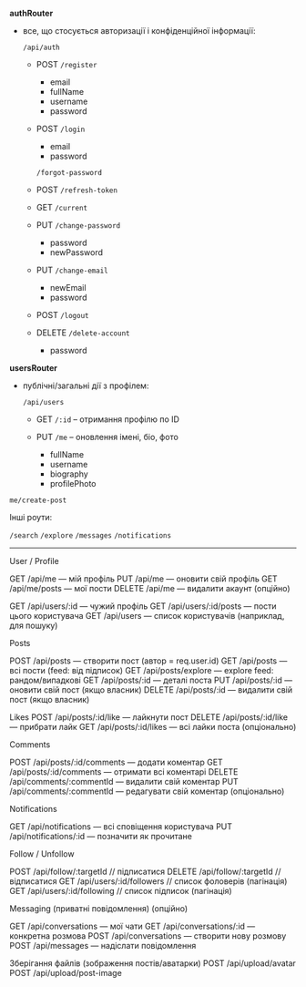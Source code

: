 **authRouter**

- все, що стосується авторизації і конфіденційної інформації:

  `/api/auth`

  - POST `/register`
    - email
    - fullName
    - username
    - password

  - POST `/login`
    - email
    - password

    `/forgot-password`

  - POST `/refresh-token`

  - GET `/current`

  - PUT `/change-password`

    - password
    - newPassword

  - PUT `/change-email`

    - newEmail
    - password

  - POST `/logout`

  - DELETE `/delete-account`
    - password

**usersRouter**

- публічні/загальні дії з профілем:

  `/api/users`

  - GET `/:id` – отримання профілю по ID
  - PUT `/me` – оновлення імені, біо, фото

    - fullName
    - username
    - biography
    - profilePhoto

`me/create-post`

<!-- GET /api/users — список всіх користувачів (публічний список, можливо з пошуком)
GET /api/users/:id/followers — підписники
GET /api/users/:id/following — підписки
POST /api/users/:id/follow — підписатись
DELETE /api/users/:id/follow — відписатись -->

Інші роути:

`/search`
`/explore`
`/messages`
`/notifications`

---

User / Profile

GET /api/me — мій профіль
PUT /api/me — оновити свій профіль
GET /api/me/posts — мої пости
DELETE /api/me — видалити акаунт (опційно)

GET /api/users/:id — чужий профіль
GET /api/users/:id/posts — пости цього користувача
GET /api/users — список користувачів (наприклад, для пошуку)

Posts

POST /api/posts — створити пост (автор = req.user.id)
GET /api/posts — всі пости (feed: від підписок)
GET /api/posts/explore — explore feed: рандом/випадкові
GET /api/posts/:id — деталі поста
PUT /api/posts/:id — оновити свій пост (якщо власник)
DELETE /api/posts/:id — видалити свій пост (якщо власник)

Likes
POST /api/posts/:id/like — лайкнути пост
DELETE /api/posts/:id/like — прибрати лайк
GET /api/posts/:id/likes — всі лайки поста (опціонально)

Comments

POST /api/posts/:id/comments — додати коментар
GET /api/posts/:id/comments — отримати всі коментарі
DELETE /api/comments/:commentId — видалити свій коментар
PUT /api/comments/:commentId — редагувати свій коментар (опціонально)

Notifications

GET /api/notifications — всі сповіщення користувача
PUT /api/notifications/:id — позначити як прочитане

Follow / Unfollow


POST   /api/follow/:targetId     // підписатися
DELETE /api/follow/:targetId     // відписатися
GET    /api/users/:id/followers  // список фоловерів (пагінація)
GET    /api/users/:id/following  // список підписок (пагінація)

Messaging (приватні повідомлення) (опційно)

GET /api/conversations — мої чати
GET /api/conversations/:id — конкретна розмова
POST /api/conversations — створити нову розмову
POST /api/messages — надіслати повідомлення

Зберігання файлів (зображення постів/аватарки)
POST /api/upload/avatar
POST /api/upload/post-image
